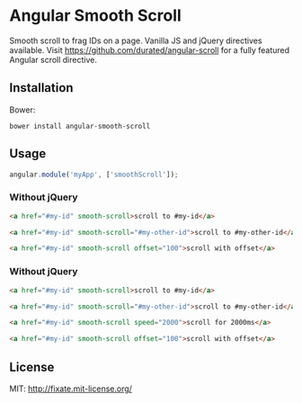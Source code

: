 # Angular Smooth Scroll

Smooth scroll to frag IDs on a page. Vanilla JS and jQuery directives available. Visit https://github.com/durated/angular-scroll for a fully featured Angular scroll directive.

## Installation
Bower:

```
bower install angular-smooth-scroll
```

## Usage

```javascript
angular.module('myApp', ['smoothScroll']);
```

### Without jQuery

```html
<a href="#my-id" smooth-scroll>scroll to #my-id</a>

<a href="#my-id" smooth-scroll="#my-other-id">scroll to #my-other-id</a>

<a href="#my-id" smooth-scroll offset="100">scroll with offset</a>
```

### Without jQuery

```html
<a href="#my-id" smooth-scroll>scroll to #my-id</a>

<a href="#my-id" smooth-scroll="#my-other-id">scroll to #my-other-id</a>

<a href="#my-id" smooth-scroll speed="2000">scroll for 2000ms</a>

<a href="#my-id" smooth-scroll offset="100">scroll with offset</a>
```


## License

MIT: http://fixate.mit-license.org/
